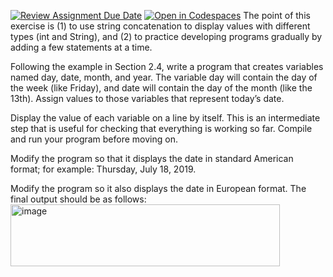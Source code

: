[![Review Assignment Due Date](https://classroom.github.com/assets/deadline-readme-button-22041afd0340ce965d47ae6ef1cefeee28c7c493a6346c4f15d667ab976d596c.svg)](https://classroom.github.com/a/12ehKmog)
[![Open in Codespaces](https://classroom.github.com/assets/launch-codespace-2972f46106e565e64193e422d61a12cf1da4916b45550586e14ef0a7c637dd04.svg)](https://classroom.github.com/open-in-codespaces?assignment_repo_id=20183756)
The point of this exercise is (1) to use string concatenation to display values with different types (int and String), and (2) to practice developing programs gradually by adding a few statements at a time.

Following the example in Section 2.4, write a program that creates variables named day, date, month, and year. The variable day will contain the day of the week (like Friday), and date will contain the day of the month (like the 13th). Assign values to those variables that represent today’s date.

Display the value of each variable on a line by itself. This is an intermediate step that is useful for checking that everything is working so far. Compile and run your program before moving on.

Modify the program so that it displays the date in standard American format; for example: Thursday, July 18, 2019.

Modify the program so it also displays the date in European format. The final output should be as follows:
<img width="431" height="99" alt="image" src="https://github.com/user-attachments/assets/4b32eae0-8e1c-429e-b42e-5b9ac938d5a8" />

